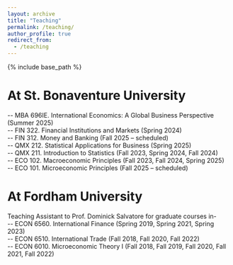 ```yaml
---
layout: archive
title: "Teaching"
permalink: /teaching/
author_profile: true
redirect_from:
  - /teaching
---
```

{% include base_path %}

At St. Bonaventure University
======
-- MBA 696IE. International Economics: A Global Business Perspective (Summer 2025) <br>
-- FIN 322. Financial Institutions and Markets (Spring 2024) <br>
-- FIN 312. Money and Banking (Fall 2025 – scheduled) <br>
-- QMX 212. Statistical Applications for Business (Spring 2025) <br>
-- QMX 211. Introduction to Statistics (Fall 2023, Spring 2024, Fall 2024) <br>
-- ECO 102. Macroeconomic Principles (Fall 2023, Fall 2024, Spring 2025) <br>
-- ECO 101. Microeconomic Principles (Fall 2025 – scheduled) <br>

At Fordham University
======
Teaching Assistant to Prof. Dominick Salvatore for graduate courses in- <br>
-- ECON 6560. International Finance (Spring 2019, Spring 2021, Spring 2023) <br>
-- ECON 6510. International Trade (Fall 2018, Fall 2020, Fall 2022) <br>
-- ECON 6010. Microeconomic Theory I (Fall 2018, Fall 2019, Fall 2020, Fall 2021, Fall 2022) <br>




